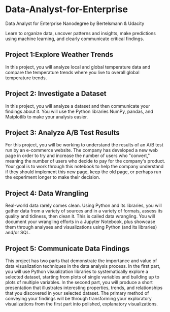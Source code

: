 # Data-Analyst-for-Enterprise
Data Analyst for Enterprise Nanodegree by Bertelsmann &amp; Udacity

Learn to organize data, uncover patterns and insights, make predictions using machine learning, and clearly
communicate critical findings.

## Project 1:Explore Weather Trends

In this project, you will analyze local and global temperature data and compare the temperature trends where you live to overall global temperature trends.

## Project 2: Investigate a Dataset

In this project, you will analyze a dataset and then communicate your findings about it. You will use the Python libraries NumPy, pandas, and Matplotlib to make your analysis easier.

## Project 3: Analyze A/B Test Results

For this project, you will be working to understand the results of an A/B test run by an e-commerce website. The company has developed a new web page in order to try and increase the number of users who "convert," meaning the number of users who decide to pay for the company's product. Your goal is to work through this notebook to help the company understand if they should implement this new page, keep the old page, or perhaps run the experiment longer to make their decision.

## Project 4: Data Wrangling

Real-world data rarely comes clean. Using Python and its libraries, you will gather data from a variety of sources and in a variety of formats, assess its quality and tidiness, then clean it. This is called data wrangling. You will document your wrangling efforts in a Jupyter Notebook, plus showcase them through analyses and visualizations using Python (and its libraries) and/or SQL.

## Project 5: Communicate Data Findings

This project has two parts that demonstrate the importance and value of data visualization techniques in the data analysis process. In the first part, you will use Python visualization libraries to systematically explore a selected dataset, starting from plots of single variables and building up to plots of multiple variables. In the second part, you will produce a short presentation that illustrates interesting properties, trends, and relationships that you discovered in your selected dataset. The primary method of conveying your findings will be through transforming your exploratory visualizations from the first part into polished, explanatory visualizations.
